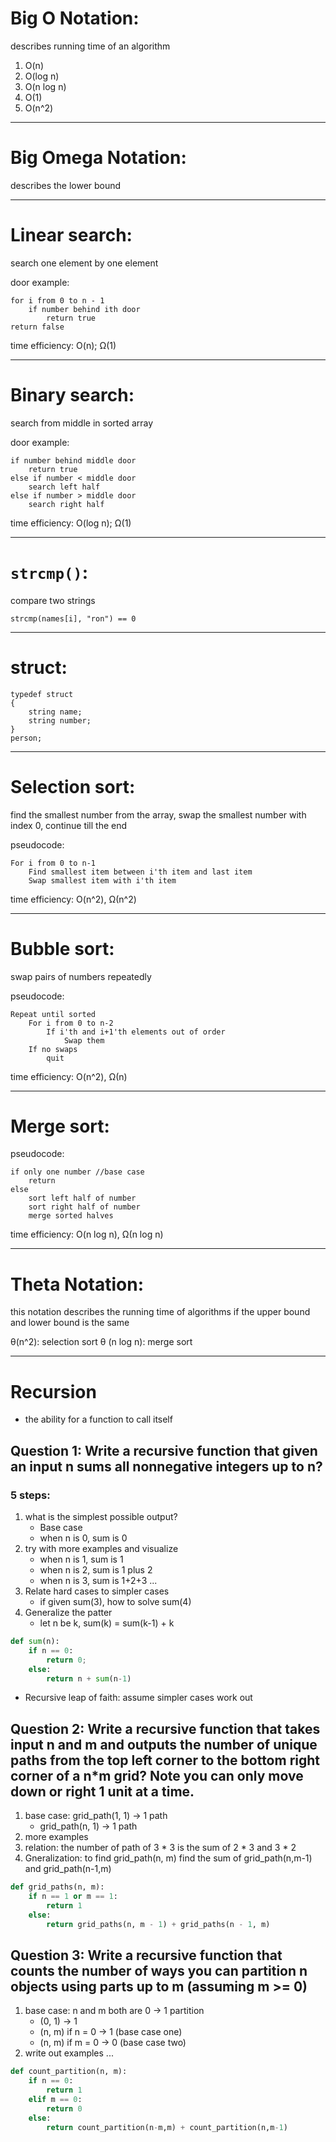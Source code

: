 # Big O Notation: 
describes running time of an algorithm
1. O(n)
2. O(log n)
3. O(n log n)
4. O(1)
5. O(n^2)
------------------------------------------
# Big Omega Notation: 
describes the lower bound

------------------------------------------
# Linear search: 
search one element by one element

door example:

```
for i from 0 to n - 1
    if number behind ith door
        return true
return false
```

time efficiency: O(n); Ω(1)

------------------------------------------
# Binary search:
search from middle in sorted array

door example:
```
if number behind middle door
    return true
else if number < middle door
    search left half
else if number > middle door
    search right half
```

time efficiency: O(log n); Ω(1)

------------------------------------------
# `strcmp()`:
compare two strings

`strcmp(names[i], "ron") == 0`

------------------------------------------
# struct:
```
typedef struct
{
    string name;
    string number;
}
person;
```
------------------------------------------
# Selection sort:
find the smallest number from the array,
swap the smallest number with index 0,
continue till the end

pseudocode:
```
For i from 0 to n-1
    Find smallest item between i'th item and last item
    Swap smallest item with i'th item
```

time efficiency: O(n^2), Ω(n^2)

-------------------------------------------
# Bubble sort:
swap pairs of numbers repeatedly

pseudocode:
```
Repeat until sorted
    For i from 0 to n-2
        If i'th and i+1'th elements out of order
            Swap them
    If no swaps
        quit
```
time efficiency: O(n^2), Ω(n)

-------------------------------------------
# Merge sort:

pseudocode:
```
if only one number //base case
    return
else
    sort left half of number
    sort right half of number
    merge sorted halves
```

time efficiency: O(n log n), Ω(n log n)

-------------------------------------------
# Theta Notation:
this notation describes the running time of algorithms if the upper bound and lower bound is the same

θ(n^2): selection sort
θ (n log n): merge sort

-------------------------------------------
# Recursion
- the ability for a function to call itself


## Question 1: Write a recursive function that given an input n sums all nonnegative integers up to n?

### 5 steps:
1. what is the simplest possible output?
    - Base case
    - when n is 0, sum is 0
2. try with more examples and visualize
    - when n is 1, sum is 1
    - when n is 2, sum is 1 plus 2
    - when n is 3, sum is 1+2+3
    ...
3. Relate hard cases to simpler cases
    - if given sum(3), how to solve sum(4)
4. Generalize the patter
    - let n be k, sum(k) = sum(k-1) + k

```python
def sum(n):
    if n == 0:
        return 0;
    else:
        return n + sum(n-1)
```

- Recursive leap of faith: assume simpler cases work out

## Question 2: Write a recursive function that takes input n and m and outputs the number of unique paths from the top left corner to the bottom right corner of a n*m grid? Note you can only move down or right 1 unit at a time.

1. base case: grid_path(1, 1) -> 1 path
    - grid_path(n, 1) -> 1 path
2. more examples
3. relation: the number of path of 3 * 3 is the sum of 2 * 3 and 3 * 2
4. Gneralization: to find grid_path(n, m) find the sum of grid_path(n,m-1) and grid_path(n-1,m)

```python
def grid_paths(n, m):
    if n == 1 or m == 1:
        return 1
    else:
        return grid_paths(n, m - 1) + grid_paths(n - 1, m)
```

## Question 3: Write a recursive function that counts the number of ways you can partition n objects using parts up to m (assuming m >= 0)

1. base case: n and m both are 0 -> 1 partition
    - (0, 1) -> 1
    - (n, m) if n = 0 -> 1 (base case one)
    - (n, m) if m = 0 -> 0 (base case two)
2. write out examples
...

```python
def count_partition(n, m):
    if n == 0:
        return 1
    elif m == 0:
        return 0
    else:
        return count_partition(n-m,m) + count_partition(n,m-1)
```

